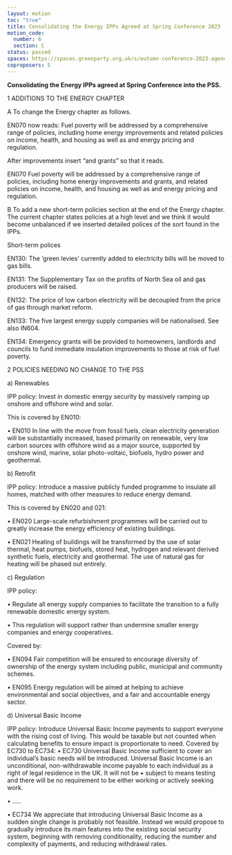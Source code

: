 ```yaml
---
layout: motion
toc: "true"
title: Consolidating the Energy IPPs Agreed at Spring Conference 2023
motion_code:
  number: 6
  section: C
status: passed
spaces: https://spaces.greenparty.org.uk/s/autumn-conference-2023-agenda-forum/post/post/view?id=10949
coproposers: 5
---
```

**Consolidating the Energy IPPs agreed at Spring Conference into the PSS.**

1 ADDITIONS TO THE ENERGY CHAPTER

A To change the Energy chapter as follows.

EN070 now reads: Fuel poverty will be addressed by a comprehensive range of policies, including home energy improvements and related policies on income, health, and housing as well as and energy pricing and regulation.

After improvements insert “and grants” so that it reads.

EN070 Fuel poverty will be addressed by a comprehensive range of policies, including home energy improvements and grants, and related policies on income, health, and housing as well as and energy pricing and regulation.

B To add a new short-term policies section at the end of the Energy chapter. The current chapter states policies at a high level and we think it would become unbalanced if we inserted detailed polices of the sort found in the IPPs.

Short-term polices

EN130: The ‘green levies’ currently added to electricity bills will be moved to gas bills.

EN131: The Supplementary Tax on the profits of North Sea oil and gas producers will be raised.

EN132: The price of low carbon electricity will be decoupled from the price of gas through market reform.

EN133: The five largest energy supply companies will be nationalised. See also IN604.

EN134: Emergency grants will be provided to homeowners, landlords and councils to fund immediate insulation improvements to those at risk of fuel poverty.

2 POLICIES NEEDING NO CHANGE TO THE PSS

a) Renewables

IPP policy: Invest in domestic energy security by massively ramping up onshore and offshore wind and solar.

This is covered by EN010:

• EN010 In line with the move from fossil fuels, clean electricity generation will be substantially increased, based primarily on renewable, very low carbon sources with offshore wind as a major source, supported by onshore wind, marine, solar photo-voltaic, biofuels, hydro power and geothermal.

b﻿) Retrofit

IPP policy: Introduce a massive publicly funded programme to insulate all homes, matched with other measures to reduce energy demand.

This is covered by EN020 and 021:

• EN020 Large-scale refurbishment programmes will be carried out to greatly increase the energy efficiency of existing buildings.

• EN021 Heating of buildings will be transformed by the use of solar thermal, heat pumps, biofuels, stored heat, hydrogen and relevant derived synthetic fuels, electricity and geothermal. The use of natural gas for heating will be phased out entirely.

c﻿) Regulation

IPP policy:

• Regulate all energy supply companies to facilitate the transition to a fully renewable domestic energy system.

• This regulation will support rather than undermine smaller energy companies and energy cooperatives.

Covered by:

• EN094 Fair competition will be ensured to encourage diversity of ownership of the energy system including public, municipal and community schemes.

• EN095 Energy regulation will be aimed at helping to achieve environmental and social objectives, and a fair and accountable energy sector.

d﻿) Universal Basic Income

IPP policy: Introduce Universal Basic Income payments to support everyone with the rising cost of living. This would be taxable but not counted when calculating benefits to ensure impact is proportionate to need. Covered by EC730 to EC734: • EC730 Universal Basic Income sufficient to cover an individual’s basic needs will be introduced. Universal Basic Income is an unconditional, non-withdrawable income payable to each individual as a right of legal residence in the UK. It will not be • subject to means testing and there will be no requirement to be either working or actively seeking work.

• …..

• EC734 We appreciate that introducing Universal Basic Income as a sudden single change is probably not feasible. Instead we would propose to gradually introduce its main features into the existing social security system, beginning with removing conditionality, reducing the number and complexity of payments, and reducing withdrawal rates.